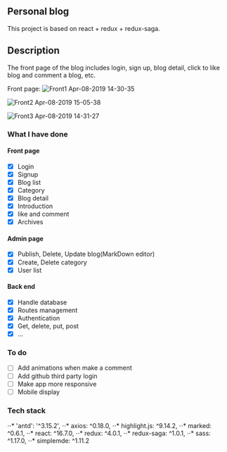 
## Personal blog

This project is based on react + redux + redux-saga.

## Description

The front page of the blog includes login, sign up, blog detail, click to like blog and comment a blog, etc.

Front page:
![Front1 Apr-08-2019 14-30-35](https://user-images.githubusercontent.com/38165102/55749588-4b8c3580-5a0f-11e9-8d0a-377fb6fb0d9e.gif)

![Front2 Apr-08-2019 15-05-38](https://user-images.githubusercontent.com/38165102/55751636-20581500-5a14-11e9-8a16-ae00c754b302.gif)

![Front3 Apr-08-2019 14-31-27](https://user-images.githubusercontent.com/38165102/55749632-69599a80-5a0f-11e9-8df1-73782598f1f6.gif)


### What I have done

#### Front page 
- [x] Login
- [x] Signup
- [x] Blog list
- [x] Category
- [x] Blog detail
- [x] Introduction
- [x] like and comment
- [x] Archives

#### Admin page
- [x] Publish, Delete, Update blog(MarkDown editor)
- [x] Create, Delete category
- [x] User list

#### Back end
- [x] Handle database
- [x] Routes management
- [x] Authentication
- [x] Get, delete, put, post
- [x] ...

### To do
- [ ] Add animations when make a comment
- [ ] Add github third party login
- [ ] Make app more responsive
- [ ] Mobile display

### Tech stack
⋅⋅* 'antd': '^3.15.2',
⋅⋅* axios: ^0.18.0,
⋅⋅* highlight.js: ^9.14.2,
⋅⋅* marked: ^0.6.1,
⋅⋅* react: ^16.7.0,
⋅⋅* redux: ^4.0.1,
⋅⋅* redux-saga: ^1.0.1,
⋅⋅* sass: ^1.17.0,
⋅⋅* simplemde: ^1.11.2











